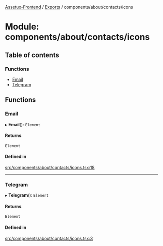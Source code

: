 [Assetux-Frontend](../README.md) / [Exports](../modules.md) / components/about/contacts/icons

# Module: components/about/contacts/icons

## Table of contents

### Functions

- [Email](components_about_contacts_icons.md#email)
- [Telegram](components_about_contacts_icons.md#telegram)

## Functions

### Email

▸ **Email**(): `Element`

#### Returns

`Element`

#### Defined in

[src/components/about/contacts/icons.tsx:18](https://github.com/ASSETUX/frontend/blob/9a68660/src/components/about/contacts/icons.tsx#L18)

___

### Telegram

▸ **Telegram**(): `Element`

#### Returns

`Element`

#### Defined in

[src/components/about/contacts/icons.tsx:3](https://github.com/ASSETUX/frontend/blob/9a68660/src/components/about/contacts/icons.tsx#L3)
